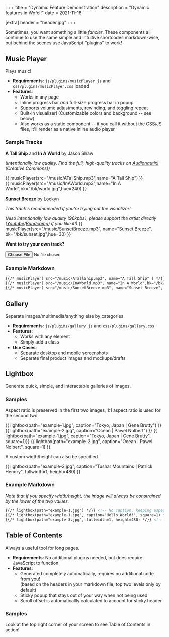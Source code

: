 +++
title = "Dynamic Feature Demonstration"
description = "Dynamic features in Wofol!"
date = 2021-11-18

[extra] 
header = "header.jpg"
+++

Sometimes, you want something a little *fancier*. These components all continue to use the same simple and intuitive shortcodes markdown-wise, but behind the scenes use JavaScript "plugins" to work!

## Music Player
Plays music!
- **Requirements**: `js/plugins/musicPlayer.js` and `css/plugins/musicPlayer.css` loaded
- **Features**: 
  - Works in any page
  - Inline progress bar *and* full-size progress bar in popup
  - Supports volume adjustments, rewinding, and toggling repeat
  - Built-in visualizer! (Customizable colors and background -- see below)
  - Also works as a static component -- if you call it without the CSS/JS files, it'll render as a native inline audio player

### Sample Tracks

**A Tall Ship** and **In A World** by Jason Shaw

*(Intentionally low quality. Find the full, high-quality tracks on [Audionautix!](https://audionautix.com/) (Creative Commons))*

{{ musicPlayer(src="/music/ATallShip.mp3",name="A Tall Ship") }} 
<br/>
{{ musicPlayer(src="/music/InAWorld.mp3",name="In A World",bk="/bk/world.jpg",hue=240) }}

**Sunset Breeze** by Lockyn

*This track's recommended if you're trying out the visualizer!*

*(Also intentionally low quality (96kpbs), please support the artist directly ([Youtube](https://www.youtube.com/watch?v=du1ds6lD8vk)/[Bandcamp](https://lockyn.me/track/sunset-breeze-2)) if you like it!)*
{{ musicPlayer(src="/music/SunsetBreeze.mp3", name="Sunset Breeze", bk="/bk/sunset.jpg",hue=30) }}

**Want to try your own track?**

<input id='demo-mp-fileUpload' type='file' accept='audio/*'><br/>

<div id='demo-mp-playDiv' style='display: none'>
{{ musicPlayer(id="demo-mp-play",src="",name="Custom Track",bk="/bk/world.jpg",hue=240) }}
</div>

<script>
  document.getElementById('demo-mp-fileUpload').onchange = function() {
    var files = this.files;
    document.getElementById('demo-mp-playDiv').style.display = 'block';
    document.getElementById('demo-mp-play').dataset.src = URL.createObjectURL(files[0]);
  }; 
</script> 

### Example Markdown

```md
{{/* musicPlayer( src="/music/ATallShip.mp3", name="A Tall Ship" ) */}} 
{{/* musicPlayer( src="/music/InAWorld.mp3", name="In A World",bk="/bk/world.jpg", hue=240) */}} 
{{/* musicPlayer( src="/music/SunsetBreeze.mp3", name="Sunset Breeze", bk="/bk/sunset.jpg", hue=30) */}} 
```

## Gallery
Separate images/multimedia/anything else by categories. 
- **Requirements**: `js/plugins/gallery.js` and `css/plugins/gallery.css`
- **Features**: 
  - Works with any element
  - Simply add a class
- **Use Cases**: 
  - Separate desktop and mobile screenshots
  - Separate final product images and mockups/drafts

## Lightbox

Generate quick, simple, and interactable galleries of images.

### Samples
Aspect ratio is preserved in the first two images, 1:1 aspect ratio is used for the second two.

{{ lightbox(path="example-1.jpg", caption="Tokyo, Japan | Gene Brutty") }}
{{ lightbox(path="example-2.jpg", caption="Ocean | Pawel Nolbert") }}
{{ lightbox(path="example-1.jpg", caption="Tokyo, Japan | Gene Brutty", square=1)}}
{{ lightbox(path="example-2.jpg", caption="Ocean | Pawel Nolbert", square=1) }}

A custom width/height can also be specified.

{{ lightbox(path="example-3.jpg", caption="Tushar Mountains | Patrick Hendry", fullwidth=1, height=480) }}

### Example Markdown

*Note that if you specify width/height, the image will always be constrained by the lower of the two values.*

```md
{{/* lightbox(path="example-1.jpg") */}} <!-- No caption, keeping aspect ratio -->
{{/* lightbox(path="example-1.jpg", caption="Hello World!", square=1) */}} <!-- Caption + cropping to 1:1 -->
{{/* lightbox(path="example-3.jpg", fullwidth=1, height=480) */}} <!-- Use "fullwidth=1" to specify 100% width -->
```

## Table of Contents
Always a useful tool for long pages. 
- **Requirements**: No additional plugins needed, but does require JavaScript to function.
- **Features**: 
  - Generated completely automatically, requires no additional code from you!  
    (based on the headers in your markdown file, top two levels only by default)
  - Sticky popup that stays out of your way when not being used
  - Scroll offset is automaticallly calculated to account for sticky header

### Samples
Look at the top right corner of your screen to see Table of Contents in action!
